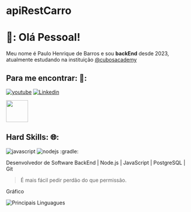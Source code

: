 # apiRestCarro

# 🚀: Olá Pessoal!

Meu nome é Paulo Henrique de Barros e sou **backEnd** desde 2023, atualmente estudando na instituição [@cubosacademy](http://cubos.academy/)

## Para me encontrar: 🚨:

[![youtube](https://img.shields.io/badge/youtube-ff0000?style=for-the-badge&logo=youtube&logColor=white)](https://www.youtube.com/watch?v=hIvLWMhdWdY&list=PL0m_zkvImj28D7RP8Tb-xqYMDqorIczkx&index=14)
[![Linkedin](https://img.shields.io/badge/Linkedin-0077b5?style=for-the-badge&logo=Linkedin&logoColor=white)    ](https://www.linkedin.com/in/paulo-barros-3bb732270/DF0174) 






<a href="mailto:barrosp3335@gmail.com">
<img src="https://blog.topol.io/wp-content/uploads/2022/07/GIFs-in-email.gif" width="60px" />
</a>





## Hard Skills:     🌐:

![javascript](https://img.shields.io/badge/javascript-323330?style=for-the-badge&logo=javascript&logoColor=f7df1e)
![nodejs](https://img.shields.io/badge/Node%20js-339933?style=for-the-badge&logo=nodedotjs&logoColor=f7df1e)
:gradle:


Desenvolvedor de Software BackEnd | Node.js | JavaScript | PostgreSQL  | Git

> É mais fácil pedir perdão do que permissão.

Gráfico 

![Principais Linguagues](https://github-readme-stats.vercel.app/api/top-langs/?username=PauloBarros3335&theme=tokyonight)
